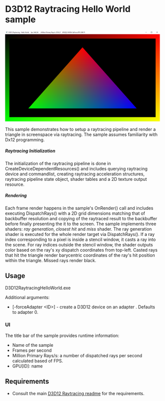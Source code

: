 # D3D12 Raytracing Hello World sample
![D3D12 Raytracing Hello World GUI](Screenshot.png)

This sample demonstrates how to setup a raytracing pipeline and render a triangle in screenspace via raytracing. The sample assumes familiarity with Dx12 programming.

##### Raytracing Initialization
The initialization of the raytracing pipeline is done in CreateDeviceDependentResources() and includes querying raytracing device and commandlist, creating raytracing acceleration structures, raytracing pipeline state object, shader tables and a 2D texture output resource.

##### Rendering
Each frame render happens in the sample's OnRender() call and includes executing DispatchRays() with a 2D grid dimensions matching that of backbuffer resolution and copying of the raytraced result to the backbuffer before finally presenting the it to the screen. The sample implements three shaders: *ray generation*, *closest hit* and *miss* shader. The ray generation shader is executed for the whole render target via DispatchRays(). If a ray index corresponding to a pixel is inside a stencil window, it casts a ray into the scene. For ray indices outside the stencil window, the shader outputs color based on the ray's xy dispatch coordinates from top-left. Casted rays that hit the triangle render barycentric coordinates of the ray's hit position within the triangle. Missed rays render black.

## Usage
D3D12RaytracingHelloWorld.exe 

Additional arguments:
  * [-forceAdapter \<ID>] - create a D3D12 device on an adapter <ID>. Defaults to adapter 0.

### UI
The title bar of the sample provides runtime information:
* Name of the sample
* Frames per second
* Million Primary Rays/s: a number of dispatched rays per second calculated based of FPS.
* GPU[ID]: name

## Requirements
* Consult the main [D3D12 Raytracing readme](../../readme.md) for the requirements.